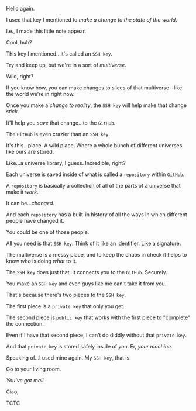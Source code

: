 Hello again.

I used that key I mentioned to *make a change to the state of the world*.

I.e., I made this little note appear.

Cool, huh?

This key I mentioned...it's called an `SSH key`.

Try and keep up, but we're in a sort of *multiverse*.

Wild, right?

If you know how, you can make changes to slices of that multiverse--like the world we're in right now.

Once you make a *change to reality*, the `SSH key` will help make that change *stick*.

It'll help you *save* that change...to the `GitHub`.

The `GitHub` is even crazier than an `SSH key`.

It's this...place. A wild place. Where a whole bunch of different universes like ours are stored.

Like...a universe library, I guess. Incredible, right?

Each universe is saved inside of what is called a `repository` within `GitHub`.

A `repository` is basically a collection of all of the parts of a universe that make it *work*.

It can be...*changed*.

And each `repository` has a built-in history of all the ways in which different people have changed it.

You could be one of those people.

All you need is that `SSH key`. Think of it like an identifier. Like a signature.

The multiverse is a messy place, and to keep the chaos in check it helps to know *who* is doing *what* to it.

The `SSH key` does just that. It connects you to the `GitHub`. Securely.

You make an `SSH key` and even guys like me can't take it from you.

That's because there's two pieces to the `SSH key`.

The first piece is a `private key` that only you get.

The second piece is `public key` that works with the first piece to "complete" the connection.

Even if I have that second piece, I can't do diddly without that `private key`.

And that `private key` is stored safely inside of *you*. Er, *your machine*.

Speaking of...I used mine again. My `SSH key`, that is.

Go to your living room.

*You've got mail.*

Ciao,

TCTC